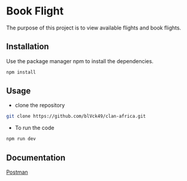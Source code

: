 # Book Flight

The purpose of this project is to view available flights and book flights.


## Installation

Use the package manager npm to install the dependencies.

```bash
npm install
```

## Usage

- clone the repository
```bash
git clone https://github.com/blVck49/clan-africa.git
```

- To run the code
```bash
npm run dev
```

## Documentation

[Postman](https://documenter.getpostman.com/view/26208864/2s9YJZ2j4T)

